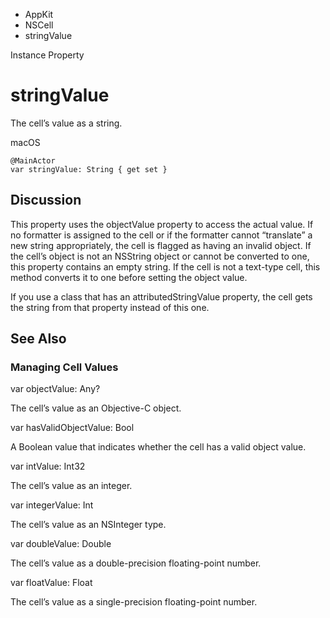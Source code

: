 

- AppKit
- NSCell
-  stringValue 

Instance Property

# stringValue

The cell’s value as a string.

macOS

``` source
@MainActor
var stringValue: String { get set }
```

## Discussion

This property uses the objectValue property to access the actual value. If no formatter is assigned to the cell or if the formatter cannot “translate” a new string appropriately, the cell is flagged as having an invalid object. If the cell’s object is not an NSString object or cannot be converted to one, this property contains an empty string. If the cell is not a text-type cell, this method converts it to one before setting the object value.

If you use a class that has an attributedStringValue property, the cell gets the string from that property instead of this one.

## See Also

### Managing Cell Values

var objectValue: Any?

The cell’s value as an Objective-C object.

var hasValidObjectValue: Bool

A Boolean value that indicates whether the cell has a valid object value.

var intValue: Int32

The cell’s value as an integer.

var integerValue: Int

The cell’s value as an NSInteger type.

var doubleValue: Double

The cell’s value as a double-precision floating-point number.

var floatValue: Float

The cell’s value as a single-precision floating-point number.

